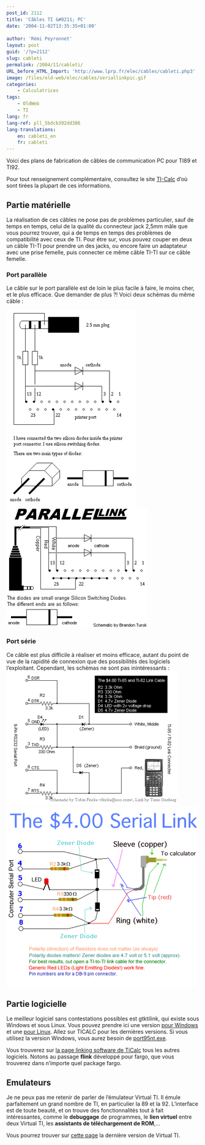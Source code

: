 ```yaml
---
post_id: 2112
title: 'Câbles TI &#8211; PC'
date: '2004-11-02T13:35:35+01:00'

author: 'Rémi Peyronnet'
layout: post
guid: '/?p=2112'
slug: cableti
permalink: /2004/11/cableti/
URL_before_HTML_Import: 'http://www.lprp.fr/elec/cables/cableti.php3'
image: /files/old-web/elec/cables/seriallinkpic.gif
categories:
    - Calculatrices
tags:
    - OldWeb
    - TI
lang: fr
lang-ref: pll_5bdcb392dd386
lang-translations:
    en: cableti_en
    fr: cableti
---
```


Voici des plans de fabrication de câbles de communication PC pour TI89 et TI92.

Pour tout renseignement complémentaire, consultez le site [TI-Calc](http://www.ticalc.org) d’où sont tirées la plupart de ces informations.

## Partie matérielle

La réalisation de ces câbles ne pose pas de problèmes particulier, sauf de temps en temps, celui de la qualité du connecteur jack 2,5mm mâle que vous pourrez trouver, qui a de temps en temps des problèmes de compatibilité avec ceux de TI. Pour être sur, vous pouvez couper en deux un câble TI-TI pour prendre un des jacks, ou encore faire un adaptateur avec une prise femelle, puis connecter ce même câble TI-TI sur ce câble femelle.

### Port parallèle

Le câble sur le port parallèle est de loin le plus facile à faire, le moins cher, et le plus efficace. Que demander de plus ?! Voici deux schémas du même câble :

![Câble TI Parallèle](/files/old-web/elec/cables/parallel.gif)![Câble TI Parallèle](/files/old-web/elec/cables/parallel2.gif)

### Port série

Ce câble est plus difficile à réaliser et moins efficace, autant du point de vue de la rapidité de connexion que des possibilités des logiciels l’exploitant. Cependant, les schémas ne sont pas inintéressants :  
![Câble TI Serie](/files/old-web/elec/cables/seriallink.gif)![Câble TI Serie](/files/old-web/elec/cables/seriallinkpic.gif)

## Partie logicielle

Le meilleur logiciel sans contestations possibles est gtktilink, qui existe sous Windows et sous Linux. Vous pouvez prendre ici une version [pour Windows](/files/old-web/elec/cables/gtktilink.zip) et une [pour Linux](/files/old-web/elec/cables/gtktilink.tar.gz). Allez sur TICALC pour les dernières versions. Si vous utilisez la version Windows, vous aurez besoin de [port95nt.exe](/files/old-web/elec/cables/port95nt.exe).

Vous trouverez sur [ la page linking software de TiCalc](http://www.ticalc.org/basics/linking/software.html) tous les autres logiciels. Notons au passage **flink** développé pour fargo, que vous trouverez dans n’importe quel package fargo.

## Emulateurs

Je ne peux pas me retenir de parler de l’émulateur Virtual TI. Il émule parfaitement un grand nombre de TI, en particulier la 89 et la 92. L’interface est de toute beauté, et on trouve des fonctionnalités tout à fait intéressantes, comme le **debuggage** de programmes, le **lien virtuel** entre deux Virtual TI, les **assistants de téléchargement de ROM**,…

Vous pourrez trouver sur [cette page](http://vti.acz.org/) la dernière version de Virtual TI.
